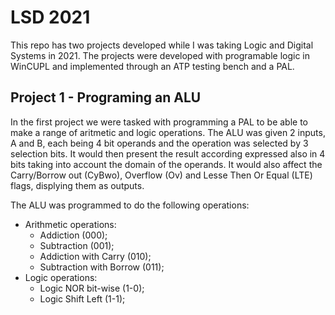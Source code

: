 # LSD 2021

This repo has two projects developed while I was taking Logic and Digital Systems in 2021.
The projects were developed with programable logic in WinCUPL and implemented through an ATP testing bench and a PAL.

## Project 1 - Programing an ALU

In the first project we were tasked with programming a PAL to be able to make a range of aritmetic and logic operations.
The ALU was given 2 inputs, A and B, each being 4 bit operands and the operation was selected by 3 selection bits.
It would then present the result according expressed also in 4 bits taking into account the domain of the operands.
It would also affect the Carry/Borrow out (CyBwo), Overflow (Ov) and Lesse Then Or Equal (LTE) flags, displying them as outputs.

The ALU was programmed to do the following operations:
- Arithmetic operations:
    - Addiction (000);
    - Subtraction (001);
    - Addiction with Carry (010);
    - Subtraction with Borrow (011);
- Logic operations:
    - Logic NOR bit-wise (1-0);
    - Logic Shift Left (1-1);



